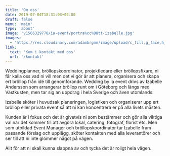 ```yaml
---
title: 'Om oss'
date: 2019-07-04T18:31:03+02:00
draft: false
menu: 'main'
type: 'about'
image: 'v1566329770/ia-event/portra%cc%88tt-izabelle.jpg'
images:
  - 'https://res.cloudinary.com/adambrgmn/image/upload/c_fill,g_face,h_630,w_1200,x_0/v1566329770/ia-event/portra%CC%88tt-izabelle.jpg'
link:
  text: 'Kom i kontakt med oss'
  url: '/kontakt'
---
```


Weddingplanner, bröllopskoordinator, projektledare eller bröllopsfixare, ni får
kalla oss vad ni vill men det vi gör är att planera, organisera och skapa ert
bröllop från idé till genomförande. Wedding by ia event drivs av Izabelle
Andersson som arrangerar bröllop runt om i Göteborg och längs med Västkusten,
men tar sig an uppdrag i hela Sverige och även utomlands.

Izabelle sköter i huvudsak planeringen, logistiken och organiserar upp ert
bröllop eller privata event så att ni kan koncentrera er på alla livets måsten.

Kunden är i fokus och det är givetvis ni som bestämmer och gör alla viktiga val
när det kommer till att avgöra lokal, catering, fotograf, florist etc. Men som
utbildad Event Manager och bröllopskoordinator tar Izabelle fram passande
förslag och upplägg, sköter kontakten med alla leverantörer och ser till att ni
inte glömmer något på vägen.

Allt för att ni skall kunna slappna av och tycka det är roligt hela vägen.
